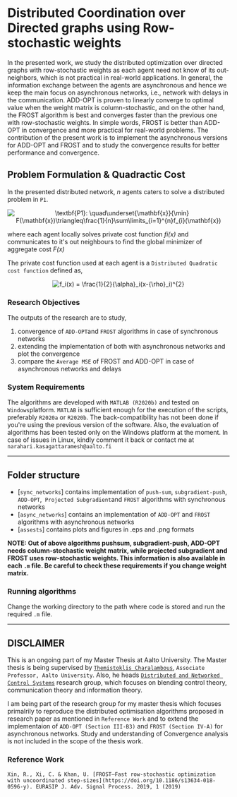# Distributed Coordination over Directed graphs using Row-stochastic weights

In the presented work, we study the distributed optimization over directed graphs with row-stochastic weights as each agent need not know of its out-neighbors, which is not practical in real-world applications.  In general,  the information exchange between the agents are asynchronous and hence we keep the main focus on asynchronous networks, i.e., network with delays in the communication. ADD-OPT is proven to linearly converge to optimal value when the weight matrix is column-stochastic, and on the other hand, the FROST algorithm is best and converges faster than the previous one with row-stochastic weights.  In simple words, FROST is better than ADD-OPT in convergence and more practical for real-world problems.  The contribution of the present work is to implement the asynchronous versions for ADD-OPT and FROST and to study the convergence results for better performance and convergence.

## Problem Formulation & Quadractic Cost

In the presented distributed network, *n* agents caters to solve a distributed problem in `P1`.

<p align="center"">
  <img src="https://latex.codecogs.com/gif.latex?\textbf{P1}:&space;\quad\underset{\mathbf{x}}{\min}&space;F(\mathbf{x})\triangleq\frac{1}{n}\sum\limits_{i=1}^{n}f_{i}(\mathbf{x})" title="\textbf{P1}: \quad\underset{\mathbf{x}}{\min} F(\mathbf{x})\triangleq\frac{1}{n}\sum\limits_{i=1}^{n}f_{i}(\mathbf{x})" />
</p>

where each agent locally solves private cost function *fi(x)* and communicates to it's out neighbours to find the global minimizer of aggregate cost *F(x)*

The private cost function used at each agent is a `Distributed Quadratic cost function` defined as,

<p align="center"">
  <img src="https://latex.codecogs.com/gif.latex?f_i(x)&space;=&space;\frac{1}{2}{\alpha}_i(x-{\rho}_i)^{2}" title="f_i(x) = \frac{1}{2}{\alpha}_i(x-{\rho}_i)^{2}" />
</p>

### Research Objectives

The outputs of the research are to study,
1. convergence of `ADD-OPT`and `FROST` algorithms in case of synchronous networks
2. extending the implementation of both with asynchronous networks and plot the convergence
3. compare the `Average MSE` of FROST and ADD-OPT in case of asynchronous networks and delays

### System Requirements

The algorithms are developed with `MATLAB (R2020b)` and tested on `Windows`platform. `MATLAB` is sufficient enough for the execution of the scripts, preferably `R2020a` or `R2020b`.  The back-compatibility has not been done if you're using the previous version of the software.  Also, the evaluation of algorithms has been tested only on the Windows platform at the moment.  In case of issues in Linux, kindly comment it back or contact me at `narahari.kasagattaramesh@aalto.fi`


-------------------------------------------------------------------------------------------------------------------------------------------------------------------------
## Folder structure

* [`sync_networks`] contains implementation of `push-sum`, `subgradient-push`, `ADD-OPT`,` Projected Subgradient`and `FROST` algorithms with synchronous networks
* [`async_networks`] contains an implementation of `ADD-OPT` and `FROST` algorithms with asynchronous networks
* [`assests`] contains plots and figures in .eps and .png formats

**NOTE: Out of above algorithms pushsum, subgradient-push, ADD-OPT needs column-stochastic weight matrix, while projected subgradient and FROST uses row-stochastic weights.  This information is also available in each `.m` file.  Be careful to check these requirements if you change weight matrix.**

### Running algorithms

Change the working directory to the path where code is stored and run the required `.m` file.


-------------------------------------------------------------------------------------------------------------------------------------------------------------------------
## DISCLAIMER
This is an ongoing part of my Master Thesis at Aalto University.  The Master thesis is being supervised by [`Themistoklis Charalambous`](https://themistoklis.org/), `Associate Professor, Aalto University`.  Also, he heads [`Distributed and Networked Control Systems`](https://www.aalto.fi/en/department-of-electrical-engineering-and-automation/distributed-and-networked-control-systems) research group, which focuses on blending control theory, communication theory and information theory.  

I am being part of the research group for my master thesis which focuses primalrily to reproduce the distributed optimisation algorithms proposed in research paper as mentioned in `Reference Work` and to extend the implementaion of `ADD-OPT (Section III-B3)` and `FROST (Section IV-A)` for asynchronous networks.  Study and understanding of Convergence analysis is not included in the scope of the thesis work.

### Reference Work

`Xin, R., Xi, C. & Khan, U. [FROST—Fast row-stochastic optimization with uncoordinated step-sizes](https://doi.org/10.1186/s13634-018-0596-y). EURASIP J. Adv. Signal Process. 2019, 1 (2019)`